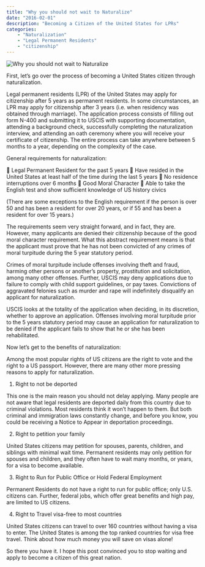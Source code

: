 ```yaml
---
title: "Why you should not wait to Naturalize"
date: "2016-02-01"
description: "Becoming a Citizen of the United States for LPRs"
categories:
    - "Naturalization"
    - "Legal Permanent Residents"
    - "citizenship"
---
```


![Why you should not wait to Naturalize](img/blog/blog-1/passport.jpg)

First, let’s go over the process of becoming a United States citizen through 
naturalization. 

Legal permanent residents (LPR) of the United States may apply for citizenship after 5 
years as permanent residents. In some circumstances, an LPR may apply for citizenship 
after 3 years (i.e. when residency was obtained through marriage). The application 
process consists of filling out form N-400 and submitting it to USCIS with supporting 
documentation, attending a background check, successfully completing the naturalization 
interview, and attending an oath ceremony where you will receive your certificate of 
citizenship. The entire process can take anywhere between 5 months to a year, depending 
on the complexity of the case. 

General requirements for naturalization: 

 Legal Permanent Resident for the past 5 years
 Have resided in the United States at least half of the time during the last 5 years
 No residence interruptions over 6 months
 Good Moral Character
 Able to take the English test and show sufficient knowledge of US history civics 

(There are some exceptions to the English requirement if the person is over 50 
and has been a resident for over 20 years, or if 55 and has been a resident for 
over 15 years.) 

The requirements seem very straight forward, and in fact, they are. However, many 
applicants are denied their citizenship because of the good moral character requirement. 
What this abstract requirement means is that the applicant must prove that he has not 
been convicted of any crimes of moral turpitude during the 5 year statutory period. 

Crimes of moral turpitude include offenses involving theft and fraud, harming other 
persons or another’s property, prostitution and solicitation, among many other offenses. 
Further, USCIS may deny applications due to failure to comply with child support 
guidelines, or pay taxes. Convictions of aggravated felonies such as murder and rape will 
indefinitely disqualify an applicant for naturalization. 

USCIS looks at the totality of the application when deciding, in its discretion, whether to 
approve an application. Offenses involving moral turpitude prior to the 5 years statutory 
period may cause an application for naturalization to be denied if the applicant fails to 
show that he or she has been rehabilitated. 

Now let’s get to the benefits of naturalization: 

Among the most popular rights of US citizens are the right to vote and the right to a US 
passport. However, there are many other more pressing reasons to apply for 
naturalization. 

1. Right to not be deported

This one is the main reason you should not delay applying. Many people are not aware 
that legal residents are deported daily from this country due to criminal violations. Most 
residents think it won’t happen to them. But both criminal and immigration laws 
constantly change, and before you know, you could be receiving a Notice to Appear in 
deportation proceedings. 

2. Right to petition your family

United States citizens may petition for spouses, parents, children, and siblings with 
minimal wait time. Permanent residents may only petition for spouses and children, and 
they often have to wait many months, or years, for a visa to become available. 

3. Right to Run for Public Office or Hold Federal Employment 

Permanent Residents do not have a right to run for public office; only U.S. citizens can. 
Further, federal jobs, which offer great benefits and high pay, are limited to US citizens. 

4. Right to Travel visa-free to most countries

United States citizens can travel to over 160 countries without having a visa to enter. The 
United States is among the top ranked countries for visa free travel. Think about how 
much money you will save on visas alone! 

So there you have it. I hope this post convinced you to stop waiting and apply to become 
a citizen of this great nation.
